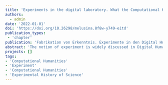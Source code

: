 ```yaml
---
title: 'Experiments in the digital laboratory. What the Computational Humanities can learn about their definition and terminology from the History of Science'
authors:
  - admin
date: '2022-01-01'
doi: 'https://doi.org/10.26298/melusina.8f8w-y749-eitd'
publication_types:
 - 'chapter'
publication: 'Fabrikation von Erkenntnis. Experimente in den Digital Humanities. Melusina Press'
abstract: 'The notion of experiment is widely discussed in Digital Humanities, yet a precise terminology is still lacking. This article argues that a narrow set of scenarios in the subfield of the Computational Humanities can implement a definition close to that of the Sciences which transcends the metaphor of playful exploration. It proposes that we should look to those Humanities disciplines which have already integrated experimental methods into their hermeneutic arsenal such as Experimental Archaeology and the Experimental History of Science. These share an emphasis on distinguishing ‘experiencing’ from ‘experimenting’ which I argue should be applied to the Digital Humanities notion of experiment as well.'
projects: []
tags:
- 'Computational Humanities'
- 'Experiment'
- 'Computational Humanities'
- 'Experimental History of Science'
---
```


